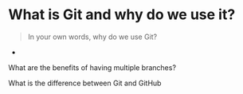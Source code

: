 # What is Git and why do we use it? 

>In your own words, why do we use Git?
-

What are the benefits of having multiple branches?

What is the difference between Git and GitHub